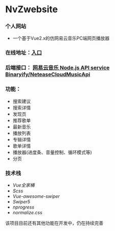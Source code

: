 # NvZwebsite

### 个人网站
* 一个基于Vue2.x的仿网易云音乐PC端网页播放器

### 在线地址：[入口](http://nvz.xiuuhui.com) 

### 后端接口： [网易云音乐 Node.js API service](https://github.com/Binaryify/NeteaseCloudMusicApi) [Binaryify/NeteaseCloudMusicApi](https://binaryify.github.io/NeteaseCloudMusicApi)

### 功能：
* 搜索建议
* 搜索详情
* 发现页
* 推荐歌单
* 最新音乐
* 播放列表
* 专辑详情
* 歌单详情
* 播放器(进度条、音量控制、循环模式等)
* 分页

### 技术栈
* *Vue全家桶*
* *Scss*
* *Vue-awesome-swiper*
* *Swiper5*
* *nprogress*
* *normalize.css*

该项目目前还有其他功能在开发中，仍在持续完善